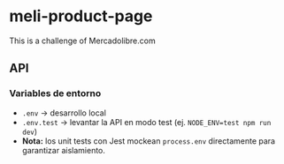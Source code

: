 # meli-product-page

This is a challenge of Mercadolibre.com

## API

### Variables de entorno

- `.env` → desarrollo local
- `.env.test` → levantar la API en modo test (ej. `NODE_ENV=test npm run dev`)
- **Nota:** los unit tests con Jest mockean `process.env` directamente para garantizar aislamiento.
